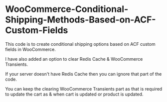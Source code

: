 # WooCommerce-Conditional-Shipping-Methods-Based-on-ACF-Custom-Fields

This code is to create conditional shipping options based on ACF custom fields in WooCommerce. 

I have also added an option to clear Redis Cache & WooCommerce Transients.

If your server doesn't have Redis Cache then you can ignore that part of the code.

You can keep the clearing WooCommerce Transients part as that is required to update the cart as & when cart is updated or product is updated.

